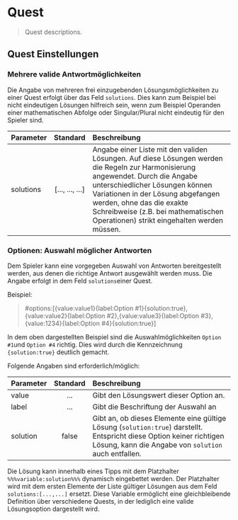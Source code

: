 # Quest

> Quest descriptions.

## Quest Einstellungen

### Mehrere valide Antwortmöglichkeiten

Die Angabe von mehreren frei einzugebenden Lösungsmöglichkeiten zu einer Quest erfolgt über das Feld `solutions`. Dies kann zum Beispiel bei nicht eindeutigen Lösungen hilfreich sein, wenn zum Beispiel Operanden einer mathematischen Abfolge oder Singular/Plural nicht eindeutig für den Spieler sind. 

| Parameter     | Standard          | Beschreibung |
| ------------- |:-------------:| :----------- |
| solutions | [..., ..., ...] | Angabe einer Liste mit den validen Lösungen. Auf diese Lösungen werden die Regeln zur Harmonisierung angewendet. Durch die Angabe unterschiedlicher Lösungen können Variationen in der Lösung abgefangen werden, ohne das die exakte Schreibweise (z.B. bei mathematischen Operationen) strikt eingehalten werden müssen. |

### Optionen: Auswahl möglicher Antworten

Dem Spieler kann eine vorgegeben Auswahl von Antworten bereitgestellt werden, aus denen die richtige Antwort ausgewählt werden muss. Die Angabe erfolgt in dem Feld `solutions`einer Quest.

Beispiel:

> #options:[{value:value1}{label:Option #1}{solution:true},
> {value:value2}{label:Option #2},{value:value3}{label:Option #3},
> {value:1234}{label:Option #4}{solution:true}]


In dem oben dargestellten Beispiel sind die Auswahlmöglichkeiten `Option #1`und `Option #4` richtig. Dies wird durch die Kennzeichnung `{solution:true}` deutlich gemacht. 

Folgende Angaben sind erforderlich/möglich:

| Parameter     | Standard          | Beschreibung |
| ------------- |:-------------:| :----------- |
| value | ... | Gibt den Lösungswert dieser Option an.  |
| label | ... | Gibt die Beschriftung der Auswahl an |
| solution | false | Gibt an, ob dieses Elemente eine gültige Lösung (`solution:true`) darstellt. Entspricht diese Option keiner richtigen Lösung, kann die Angabe von `solution` auch entfallen.|

Die Lösung kann innerhalb eines Tipps mit dem Platzhalter `%%%variable:solution%%%` dynamisch eingebettet werden. Der Platzhalter wird mit dem ersten Elemente der Liste gültiger Lösungen aus dem Feld `solutions:[...,...]` ersetzt. Diese Variable ermöglicht eine gleichbleibende Definition über verschiedene Quests, in der lediglich eine valide Lösungsoption dargestellt wird.